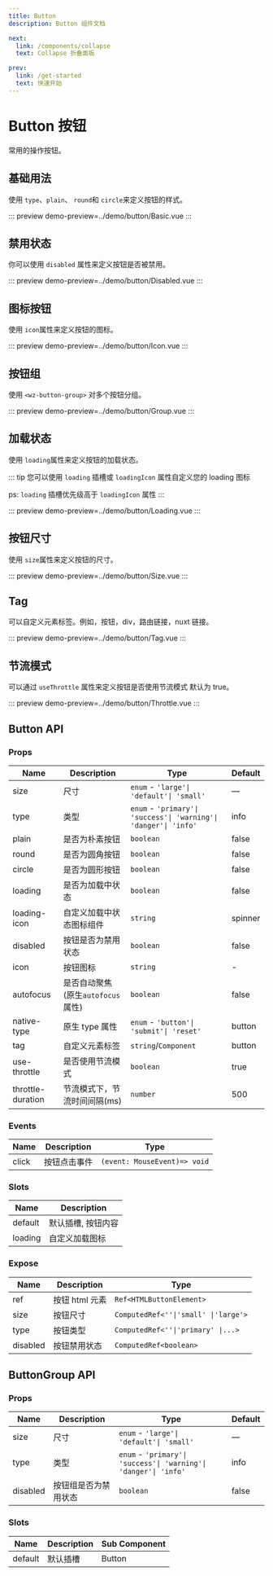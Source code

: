 ```yaml
---
title: Button
description: Button 组件文档

next:
  link: /components/collapse
  text: Collapse 折叠面板

prev:
  link: /get-started
  text: 快速开始
---
```


# Button 按钮

常用的操作按钮。

## 基础用法

使用 `type`、`plain`、 `round`和 `circle`来定义按钮的样式。

::: preview
demo-preview=../demo/button/Basic.vue
:::

## 禁用状态

你可以使用 `disabled` 属性来定义按钮是否被禁用。

::: preview
demo-preview=../demo/button/Disabled.vue
:::

## 图标按钮

使用 `icon`属性来定义按钮的图标。

::: preview
demo-preview=../demo/button/Icon.vue
:::

## 按钮组

使用 `<wz-button-group>` 对多个按钮分组。

::: preview
demo-preview=../demo/button/Group.vue
:::

## 加载状态

使用 `loading`属性来定义按钮的加载状态。

::: tip
您可以使用 `loading` 插槽或 `loadingIcon` 属性自定义您的 loading 图标

ps: `loading` 插槽优先级高于 `loadingIcon` 属性
:::

::: preview
demo-preview=../demo/button/Loading.vue
:::

## 按钮尺寸

使用 `size`属性来定义按钮的尺寸。

::: preview
demo-preview=../demo/button/Size.vue
:::

## Tag

可以自定义元素标签。例如，按钮，div，路由链接，nuxt 链接。

::: preview
demo-preview=../demo/button/Tag.vue
:::

## 节流模式

可以通过 `useThrottle` 属性来定义按钮是否使用节流模式 默认为 true。

::: preview
demo-preview=../demo/button/Throttle.vue
:::

## Button API

### Props

| Name              | Description                       | Type                                                             | Default |
| ----------------- | --------------------------------- | ---------------------------------------------------------------- | ------- |
| size              | 尺寸                              | `enum` - `'large'\| 'default'\| 'small'`                         | —       |
| type              | 类型                              | `enum` - `'primary'\| 'success'\| 'warning'\| 'danger'\| 'info'` | info    |
| plain             | 是否为朴素按钮                    | `boolean`                                                        | false   |
| round             | 是否为圆角按钮                    | `boolean`                                                        | false   |
| circle            | 是否为圆形按钮                    | `boolean`                                                        | false   |
| loading           | 是否为加载中状态                  | `boolean`                                                        | false   |
| loading-icon      | 自定义加载中状态图标组件          | `string`                                                         | spinner |
| disabled          | 按钮是否为禁用状态                | `boolean`                                                        | false   |
| icon              | 按钮图标                          | `string`                                                         | -       |
| autofocus         | 是否自动聚焦(原生`autofocus`属性) | `boolean`                                                        | false   |
| native-type       | 原生 type 属性                    | `enum` - `'button'\| 'submit'\| 'reset'`                         | button  |
| tag               | 自定义元素标签                    | `string`\/`Component`                                            | button  |
| use-throttle      | 是否使用节流模式                  | `boolean`                                                        | true    |
| throttle-duration | 节流模式下，节流时间间隔(ms)      | `number`                                                         | 500     |

### Events

| Name  | Description  | Type                         |
| ----- | ------------ | ---------------------------- |
| click | 按钮点击事件 | `(event: MouseEvent)=> void` |

### Slots

| Name    | Description        |
| ------- | ------------------ |
| default | 默认插槽, 按钮内容 |
| loading | 自定义加载图标     |

### Expose

| Name     | Description    | Type                                 |
| -------- | -------------- | ------------------------------------ |
| ref      | 按钮 html 元素 | `Ref<HTMLButtonElement>`             |
| size     | 按钮尺寸       | `ComputedRef<''\|'small' \|'large'>` |
| type     | 按钮类型       | `ComputedRef<''\|'primary' \|...>`   |
| disabled | 按钮禁用状态   | `ComputedRef<boolean>`               |

## ButtonGroup API

### Props

| Name     | Description          | Type                                                             | Default |
| -------- | -------------------- | ---------------------------------------------------------------- | ------- |
| size     | 尺寸                 | `enum` - `'large'\| 'default'\| 'small'`                         | —       |
| type     | 类型                 | `enum` - `'primary'\| 'success'\| 'warning'\| 'danger'\| 'info'` | info    |
| disabled | 按钮组是否为禁用状态 | `boolean`                                                        | false   |

### Slots

| Name    | Description | Sub Component |
| ------- | ----------- | ------------- |
| default | 默认插槽    | Button        |

